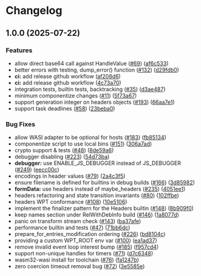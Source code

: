 # Changelog

## 1.0.0 (2025-07-22)


### Features

* allow direct base64 call against HandleValue ([#69](https://github.com/andreiltd/StarlingMonkey/issues/69)) ([af6c533](https://github.com/andreiltd/StarlingMonkey/commit/af6c533c82d741c3996f79c2cb0755761b2c475c))
* better errors with testing, dump_error() function ([#132](https://github.com/andreiltd/StarlingMonkey/issues/132)) ([d29fdb0](https://github.com/andreiltd/StarlingMonkey/commit/d29fdb0433fb6c81878d3914eb5d5b4458786ca7))
* **ci:** add release github workflow ([af208d6](https://github.com/andreiltd/StarlingMonkey/commit/af208d6d6132759483cd125855ac9d182da70c09))
* **ci:** add release github workflow ([4c73a70](https://github.com/andreiltd/StarlingMonkey/commit/4c73a70a68684963adae8b74c31b3c4614644685))
* integration tests, builtin tests, backtracking ([#35](https://github.com/andreiltd/StarlingMonkey/issues/35)) ([d3ae487](https://github.com/andreiltd/StarlingMonkey/commit/d3ae48757d5f985b149bf64faf52ea1568c4497a))
* minimum componentize changes ([#11](https://github.com/andreiltd/StarlingMonkey/issues/11)) ([5f73a67](https://github.com/andreiltd/StarlingMonkey/commit/5f73a6791cde31f418adadd19e3dd18e0e5222cc))
* support generation integer on headers objects ([#193](https://github.com/andreiltd/StarlingMonkey/issues/193)) ([66aa7e1](https://github.com/andreiltd/StarlingMonkey/commit/66aa7e1d6753bbda3d39aef117632ce96c6187ec))
* support task deadlines ([#58](https://github.com/andreiltd/StarlingMonkey/issues/58)) ([23beba0](https://github.com/andreiltd/StarlingMonkey/commit/23beba030a29ec4f2471bd49d809132fa42409db))


### Bug Fixes

* allow WASI adapter to be optional for hosts ([#183](https://github.com/andreiltd/StarlingMonkey/issues/183)) ([fb85134](https://github.com/andreiltd/StarlingMonkey/commit/fb85134f84e90216b137cbe0f4ee1bbcbe552a1d))
* componentize script to use local bins ([#151](https://github.com/andreiltd/StarlingMonkey/issues/151)) ([306a7ad](https://github.com/andreiltd/StarlingMonkey/commit/306a7ad1cfba44958054c7724ea5e874849617c3))
* crypto support & tests ([#48](https://github.com/andreiltd/StarlingMonkey/issues/48)) ([8de59a6](https://github.com/andreiltd/StarlingMonkey/commit/8de59a66bdf7f0dae903f9371e906990dd9206bc))
* debugger disabling ([#223](https://github.com/andreiltd/StarlingMonkey/issues/223)) ([54d73ba](https://github.com/andreiltd/StarlingMonkey/commit/54d73bacf1585d93faefd302ebe77519597c65a0))
* **debugger:** use ENABLE_JS_DEBUGGER instead of JS_DEBUGGER ([#249](https://github.com/andreiltd/StarlingMonkey/issues/249)) ([eecc00c](https://github.com/andreiltd/StarlingMonkey/commit/eecc00c43111c79ca179c82c26b93ebe8b51bc8d))
* encodings in header values ([#79](https://github.com/andreiltd/StarlingMonkey/issues/79)) ([2a4c3f5](https://github.com/andreiltd/StarlingMonkey/commit/2a4c3f55e62643adef398247e56b569205f7a5cc))
* ensure filename is defined for builtins in debug builds ([#166](https://github.com/andreiltd/StarlingMonkey/issues/166)) ([3d85982](https://github.com/andreiltd/StarlingMonkey/commit/3d85982de4b204af99b0c672d4370112d14204bb))
* **formData:** use headers instead of maybe_headers ([#235](https://github.com/andreiltd/StarlingMonkey/issues/235)) ([4051ee1](https://github.com/andreiltd/StarlingMonkey/commit/4051ee1e72b8c9ae49cc78140529fb6198992760))
* headers refactoring and state transition invariants ([#80](https://github.com/andreiltd/StarlingMonkey/issues/80)) ([102ffbe](https://github.com/andreiltd/StarlingMonkey/commit/102ffbe0e9110e051634caf39ef32f8472e34525))
* headers WPT conformance ([#108](https://github.com/andreiltd/StarlingMonkey/issues/108)) ([10e5106](https://github.com/andreiltd/StarlingMonkey/commit/10e51063783ed6868b5422b4c95f418ff4289705))
* implement the finalizer pattern for the Headers builtin ([#148](https://github.com/andreiltd/StarlingMonkey/issues/148)) ([8b909f0](https://github.com/andreiltd/StarlingMonkey/commit/8b909f0c03fa63307a3d781efebc0f68f6303e88))
* keep names section under RelWithDebInfo build ([#146](https://github.com/andreiltd/StarlingMonkey/issues/146)) ([1a8077d](https://github.com/andreiltd/StarlingMonkey/commit/1a8077d5d1c81cfbc9d1c90c251c82b46b153907))
* panic on transform stream check ([#143](https://github.com/andreiltd/StarlingMonkey/issues/143)) ([ba37afe](https://github.com/andreiltd/StarlingMonkey/commit/ba37afe90a5d404883a6a99b9ca9adba78790996))
* performance builtin and tests ([#47](https://github.com/andreiltd/StarlingMonkey/issues/47)) ([71bb6dc](https://github.com/andreiltd/StarlingMonkey/commit/71bb6dcddd50f26de6a9070ef234f74a25410a0f))
* prepare_for_entries_modification ordering ([#226](https://github.com/andreiltd/StarlingMonkey/issues/226)) ([bd8104c](https://github.com/andreiltd/StarlingMonkey/commit/bd8104ce3dcfb6e57686437efa44686811918176))
* providing a custom WPT_ROOT env var ([#100](https://github.com/andreiltd/StarlingMonkey/issues/100)) ([ea1ad37](https://github.com/andreiltd/StarlingMonkey/commit/ea1ad370cba4f70786eb6d72be56f68db79575ef))
* remove invalid event loop interest bump ([#185](https://github.com/andreiltd/StarlingMonkey/issues/185)) ([f957cd4](https://github.com/andreiltd/StarlingMonkey/commit/f957cd473d8fedef08a340205170e242940449a6))
* support non-unique handles for timers ([#71](https://github.com/andreiltd/StarlingMonkey/issues/71)) ([d7c6348](https://github.com/andreiltd/StarlingMonkey/commit/d7c63482392bcde2882503f77d4ad75f85f36d50))
* wasm32-wasi install for toolchain ([#76](https://github.com/andreiltd/StarlingMonkey/issues/76)) ([fa1247b](https://github.com/andreiltd/StarlingMonkey/commit/fa1247bf553470ff04ed9e9f45a0c17b426c7f7d))
* zero coercion timeout removal bug ([#72](https://github.com/andreiltd/StarlingMonkey/issues/72)) ([3e5585e](https://github.com/andreiltd/StarlingMonkey/commit/3e5585ede27771cec981fa0647457f21694bfa39))
